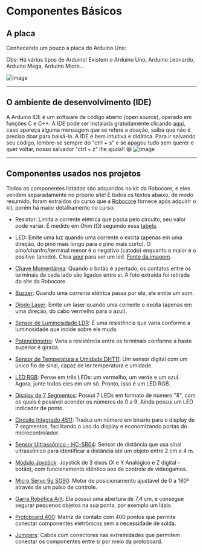 # Componentes Básicos
## A placa
Conhecendo um pouco a placa do Arduino Uno:

Obs: Há vários tipos de Arduino! Existem o Arduino Uno, Arduino Leonardo, Arduino Mega, Arduino Micro...

![image](https://github.com/maripnv/InicianteArduino/assets/82036846/1064de25-a78d-4bcf-bc8c-5206400212e8)

---
## O ambiente de desenvolvimento (IDE)
A Arduino IDE é um software de código aberto (open source), operado em funções C e C++. 
A IDE pode ser instalada gratuitamente clicando [aqui](https://www.arduino.cc/en/software), caso apareça alguma mensagem que se refere a doação, saiba que não é preciso doar para baixá-la. A IDE é bem intuitiva e didática. Para ir salvando seu código, lembre-se sempre do "ctrl + s" e se apagou tudo sem querer e quer voltar, nosso salvador "ctrl + z" lhe ajuda!! :smiley:
![image](https://github.com/maripnv/InicianteArduino/assets/82036846/108b63a0-71fd-4bcb-b06a-6118690245ff)

---
## Componentes usados nos projetos
Todos os componentes listados são adquiridos no kit da Robocore, e eles vendem separadamente no próprio site! E todos os textos abaixo, de modo resumido, foram extraídos do curso que a [Robocore](https://www.robocore.net/) fornece após adquirir o kit, porém há maior detalhamento no curso.

- Resistor: Limita a corrente elétrica que passa pelo circuito, seu valor pode variar. É medido em Ohm (Ω) seguindo essa [tabela](https://github.com/maripnv/InicianteArduino/assets/82036846/cdf7796e-c5dc-447d-8894-bc2a6ce7dbf3).
  
- LED: Emite uma luz quando uma corrente o excita (apenas em uma direção, do pino mais longo para o pino mais curto). O pino/chanfro/terminal menor é o negativo (catodo) enquanto o maior é o positivo (anodo). Clica [aqui](https://github.com/maripnv/InicianteArduino/assets/82036846/7f3209c4-c468-49f1-9e6c-615a0d48ef80)
 para ver um led. [Fonte da imagem](https://www.oficinabrasil.com.br/noticia/tecnicas/multimetros-automotivos-analise-e-resolucao-de-problemas-complexos-parte-final).

- [Chave Momentânea](https://github.com/maripnv/InicianteArduino/assets/82036846/f52abdc1-1a13-4b9c-bb5a-c67bf99f7550): Quando o botão é apertado, os contatos entre os terminais de cada lado são ligados entre si. A foto extraída foi retirada do site da Robocore.
  
- [Buzzer](https://github.com/maripnv/InicianteArduino/assets/82036846/f897a771-4a8c-4df1-a3a0-51c3185584de): Quando uma corrente elétrica passa por ele, ele emite um som.

- [Diodo Laser](https://github.com/maripnv/InicianteArduino/assets/82036846/1fca3daa-8a53-40c3-a131-1b1d67651c5f): Emite um laser quando uma corrente o excita (apenas em uma direção, do cabo vermelho para o azul).
  
- [Sensor de Luminosidade LDR](https://github.com/maripnv/InicianteArduino/assets/82036846/7c301316-e58a-4867-8549-db10eb93928a): É uma resistência que varia conforme a luminosidade que incide sobre ele muda.
  
- [Potenciômetro](https://github.com/maripnv/InicianteArduino/assets/82036846/ba176e9c-bf3b-4df1-8569-55d8f151603d): Varia a resistência entre os terminais conforme a haste superior é girada.
  
- [Sensor de Temperatura e Umidade DHT11](https://github.com/maripnv/InicianteArduino/assets/82036846/5afa27f5-7995-4c91-ad43-b22b3561204c): Um sensor digital com um único fio de sinal, capaz de ler temperatura e umidade.
  
- [LED RGB](https://github.com/maripnv/InicianteArduino/assets/82036846/c1294a39-1601-41f3-8e94-808cbb692e1d): Pense em três LEDs: um vermelho, um verde e um azul. Agora, junte todos eles em um só. Pronto, isso é um LED RGB.
  
- [Display de 7 Segmentos](https://github.com/maripnv/InicianteArduino/assets/82036846/869d5d8e-766e-4536-849e-06fba271d219): Possui 7 LEDs em formato de número "8", com os quais é possível acender os números de 0 a 9. Ainda possui um LED indicador de ponto.
  
- [Circuito Integrado 4511](https://github.com/maripnv/InicianteArduino/assets/82036846/37742af1-f205-427b-8073-08c7cfb58497): Traduz um número em binário para o display de 7 segmentos, facilitando o uso do display e economizando portas do microcontrolador.
  
- [Sensor Ultrassônico - HC-SR04](https://github.com/maripnv/InicianteArduino/assets/82036846/2ea3e91e-1d02-45d4-b1dd-845fd35199bc): Sensor de distância que usa sinal ultrassônico para identificar a distância até um objeto entre 2 cm e 4 m.
  
- [Módulo Joystick](https://github.com/maripnv/InicianteArduino/assets/82036846/525cd22d-8fac-4ee0-a5c5-96ff261d3b97): Joystick de 3 eixos (X e Y Analógico e Z digital - botão), com funcionamento idêntico aos de controle de videogames.
  
- [Micro Servo 9g SG90](https://github.com/maripnv/InicianteArduino/assets/82036846/bde85a39-d1a5-4190-a19b-8b041721b9bb): Motor de posicionamento ajustável de 0 a 180º através de um pulso de controle.
  
- [Garra Robótica Ant](https://github.com/maripnv/InicianteArduino/assets/82036846/af855855-92be-435f-9e5b-3853a2b63e98): Ela possui uma abertura de 7,4 cm, e consegue segurar pequenos objetos na sua ponta, por exemplo um lápis.
  
- [Protoboard 400](https://github.com/maripnv/InicianteArduino/assets/82036846/fb8155f3-49bf-4ce5-bb10-8b26f9b29fb4): Matriz de contato com 400 pontos que permite conectar componentes eletrônicos sem a necessidade de solda.
  
- [Jumpers](https://github.com/maripnv/InicianteArduino/assets/82036846/28698964-1714-40ed-bcac-ab7c067d5f9e): Cabos com conectores nas extremidades que permitem conectar os componentes entre si por meio da protoboard.
